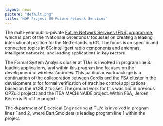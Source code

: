 ```yaml
---
layout: news
picture: "default.png"
title: "NGF Project 6G Future Network Services"
---
```


The multi-year public-private [Future Network Services (FNS) programme](https://www.tno.nl/nl/digitaal/digitale-innovatie/digitale-infrastructuren/future-network-services/), which is part of the 'Nationale Groeifonds' focusses on creating a leading international position for the Netherlands in 6G. The focus is on specific and connected topics in 6G: intelligent radio components and antennas, intelligent networks, and leading applications in key sectors.

The Formal System Analysis cluster at TU/e is involved in program line 3: leading applications, and within this program line focuses on the development of wireless factories. This particular workpackage is a continuation of the collaboration between Cordis and the FSA cluster in the development of for formal verification of machine control applications based on the mCRL2 toolset. The ground work for this was laid in previous OPZuid projects and the ITEA MACHINAIDE project. Within FSA, Jeroen Keiren is PI of the project.

The department of Electrical Engineering at TU/e is involved in program lines 1 and 2, where Bart Smolders is leading program line 1 within the project.